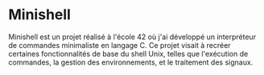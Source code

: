 # Minishell
Minishell est un projet réalisé à l'école 42 où j'ai développé un interpréteur de commandes minimaliste en langage C. Ce projet visait à recréer certaines fonctionnalités de base du shell Unix, telles que l'exécution de commandes, la gestion des environnements, et le traitement des signaux.
